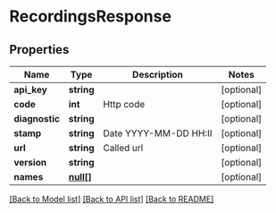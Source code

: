 # RecordingsResponse

## Properties
Name | Type | Description | Notes
------------ | ------------- | ------------- | -------------
**api_key** | **string** |  | [optional] 
**code** | **int** | Http code | [optional] 
**diagnostic** | **string** |  | [optional] 
**stamp** | **string** | Date YYYY-MM-DD HH:II | [optional] 
**url** | **string** | Called url | [optional] 
**version** | **string** |  | [optional] 
**names** | [**null[]**](.md) |  | [optional] 

[[Back to Model list]](../../README.md#documentation-for-models) [[Back to API list]](../../README.md#documentation-for-api-endpoints) [[Back to README]](../../README.md)


